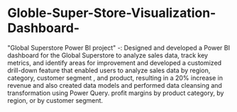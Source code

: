 # Globle-Super-Store-Visualization-Dashboard-
  "Global Superstore Power BI project"  -:  Designed and developed a Power BI dashboard for the Global Superstore to analyze sales data, track key metrics, and identify areas for improvement and developed a customized drill-down feature that enabled users to analyze sales data by region, category, customer segment , and product, resulting in a 20% increase in revenue and also created data models and performed data cleansing and transformation using Power Query. 
profit margins by product category, by region, or by customer segment. 

